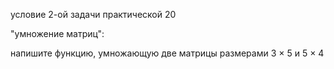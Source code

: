 условие 2-ой задачи практической 20

"умножение матриц":

напишите функцию, умножающую две матрицы размерами 3 × 5 и 5 × 4
